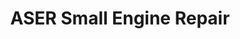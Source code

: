 ---
title: "ASER Small Engine Repair"
url: /township-of-lanark-highlands/aser-small-engine-repair/
shop: Autowerkstatt
---